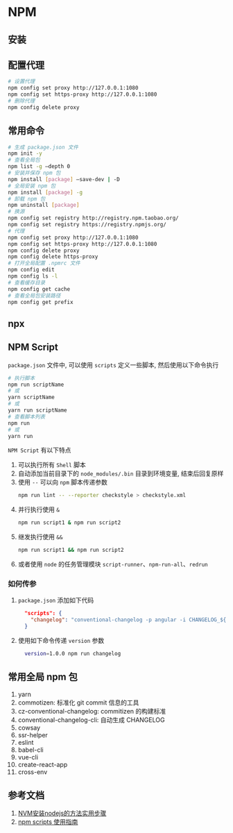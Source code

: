 # NPM

## 安装

## 配置代理

```bash
# 设置代理
npm config set proxy http://127.0.0.1:1080
npm config set https-proxy http://127.0.0.1:1080
# 删除代理
npm config delete proxy
```

## 常用命令

```bash
# 生成 package.json 文件
npm init -y
# 查看全局包
npm list -g —depth 0
# 安装并保存 npm 包
npm install [package] —save-dev | -D
# 全局安装 npm 包
npm install [package] -g
# 卸载 npm 包
npm uninstall [package]
# 换源
npm config set registry http://registry.npm.taobao.org/
npm config set registry https://registry.npmjs.org/
# 代理
npm config set proxy http://127.0.0.1:1080
npm config set https-proxy http://127.0.0.1:1080
npm config delete proxy
npm config delete https-proxy
# 打开全局配置 .npmrc 文件
npm config edit
npm config ls -l
# 查看缓存目录
npm config get cache
# 查看全局包安装路径
npm config get prefix
```

## npx

## NPM Script

`package.json` 文件中, 可以使用 `scripts` 定义一些脚本, 然后使用以下命令执行

```bash
# 执行脚本
npm run scriptName
# 或
yarn scriptName
# 或
yarn run scriptName
# 查看脚本列表
npm run
# 或
yarn run
```

`NPM Script` 有以下特点

1. 可以执行所有 `Shell` 脚本
1. 自动添加当前目录下的 `node_modules/.bin` 目录到环境变量, 结束后回复原样
1. 使用 `--`  可以向 `npm` 脚本传递参数
    ```bash
    npm run lint -- --reporter checkstyle > checkstyle.xml
    ```
1. 并行执行使用 `&`
    ```bash
    npm run script1 & npm run script2
    ```
1. 继发执行使用 `&&`
    ```bash
    npm run script1 && npm run script2
    ```
1. 或者使用 `node` 的任务管理模块 `script-runner`、`npm-run-all`、`redrun`

### 如何传参

1. `package.json` 添加如下代码
    ```json
      "scripts": {
        "changelog": "conventional-changelog -p angular -i CHANGELOG_${version}.md -s"
      }
    ```
2. 使用如下命令传递 `version` 参数
    ```bash
      version=1.0.0 npm run changelog
    ```

## 常用全局 npm 包

1. yarn
1. commotizen: 标准化 git commit 信息的工具
1. cz-conventional-changelog: commitizen 的构建标准
1. conventional-changelog-cli: 自动生成 CHANGELOG
1. cowsay
1. ssr-helper
1. eslint
1. babel-cli
1. vue-cli
1. create-react-app
1. cross-env

## 参考文档

1. [NVM安装nodejs的方法实用步骤](https://www.cnblogs.com/wujindong/p/12130189.html)
1. [npm scripts 使用指南](http://www.ruanyifeng.com/blog/2016/10/npm_scripts.html)

